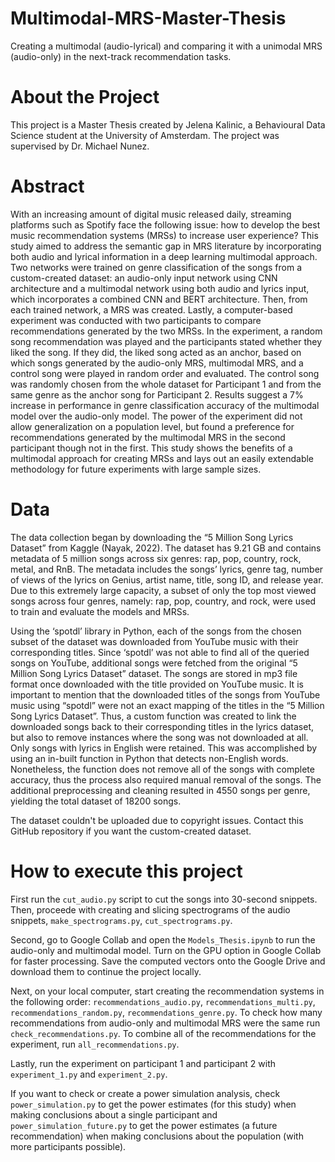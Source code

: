 # Multimodal-MRS-Master-Thesis
Creating a multimodal (audio-lyrical) and comparing it with a unimodal MRS (audio-only) in the next-track recommendation tasks.

# About the Project
This project is a Master Thesis created by Jelena Kalinic, a Behavioural Data Science student at the University of Amsterdam. The project was supervised by Dr. Michael Nunez. 

# Abstract
With an increasing amount of digital music released daily, streaming platforms such as Spotify face the following issue: how to develop the best music recommendation systems (MRSs) to increase user experience? This study aimed to address the semantic gap in MRS literature by incorporating both audio and lyrical information in a deep learning multimodal approach. Two networks were trained on genre classification of the songs from a custom-created dataset: an audio-only input network using CNN architecture and a multimodal network using both audio and lyrics input, which incorporates a combined CNN and BERT architecture. Then, from each trained network, a MRS was created. Lastly, a computer-based experiment was conducted with two participants to compare recommendations generated by the two MRSs. In the experiment, a random song recommendation was played and the participants stated whether they liked the song. If they did, the liked song acted as an anchor, based on which songs generated by the audio-only MRS, multimodal MRS, and a control song were played in random order and evaluated. The control song was randomly chosen from the whole dataset for Participant 1 and from the same genre as the anchor song for Participant 2. Results suggest a 7% increase in performance in genre classification accuracy of the multimodal model over the audio-only model. The power of the experiment did not allow generalization on a population level, but found a preference for recommendations generated by the multimodal MRS in the second participant though not in the first. This study shows the benefits of a multimodal approach for creating MRSs and lays out an easily extendable methodology for future experiments with large sample sizes.

# Data
The data collection began by downloading the “5 Million Song Lyrics Dataset” from Kaggle (Nayak, 2022). The dataset has 9.21 GB and contains metadata of 5 million songs across six genres: rap, pop, country, rock, metal, and RnB. The metadata includes the songs’ lyrics, genre tag, number of views of the lyrics on Genius, artist name, title, song ID,  and release year. Due to this extremely large capacity, a subset of only the top most viewed songs across four genres, namely: rap, pop, country, and rock, were used to train and evaluate the models and MRSs.

Using the ‘spotdl’ library in Python, each of the songs from the chosen subset of the dataset was downloaded from YouTube music with their corresponding titles. Since ‘spotdl’ was not able to find all of the queried songs on YouTube, additional songs were fetched from the original “5 Million Song Lyrics Dataset” dataset. The songs are stored in mp3 file format once downloaded with the title provided on YouTube music. It is important to mention that the downloaded titles of the songs from YouTube music using “spotdl” were not an exact mapping of the titles in the “5 Million Song Lyrics Dataset”. Thus, a custom function was created to link the downloaded songs back to their corresponding titles in the lyrics dataset, but also to remove instances where the song was not downloaded at all. Only songs with lyrics in English were retained. This was accomplished by using an in-built function in Python that detects non-English words. Nonetheless, the function does not remove all of the songs with complete accuracy, thus the process also required manual removal of the songs. The additional preprocessing and cleaning resulted in 4550 songs per genre, yielding the total dataset of 18200 songs.

The dataset couldn't be uploaded due to copyright issues. Contact this GitHub repository if you want the custom-created dataset.


# How to execute this project

First run the ```cut_audio.py``` script to cut the songs into 30-second snippets. Then, proceede with creating and slicing spectrograms of the audio snippets, ```make_spectrograms.py```, ```cut_spectrograms.py```.

Second, go to Google Collab and open the ```Models_Thesis.ipynb``` to run the audio-only and multimodal model. Turn on the GPU option in Google Collab for faster processing. Save the computed vectors onto the Google Drive and download them to continue the project locally.

Next, on your local computer, start creating the recommendation systems in the following order: ```recommendations_audio.py```, ```recommendations_multi.py```, ```recommendations_random.py```, ```recommendations_genre.py```. To check how many recommendations from audio-only and multimodal MRS were the same run ```check_recommendations.py```. To combine all of the recommendations for the experiment, run ```all_recommendations.py```.

Lastly, run the experiment on participant 1 and participant 2 with ```experiment_1.py``` and ```experiment_2.py```.


If you want to check or create a power simulation analysis, check ```power_simulation.py``` to get the power estimates (for this study) when making conclusions about a single participant and ```power_simulation_future.py``` to get the power estimates (a future recommendation) when making conclusions about the population (with more participants possible). 




